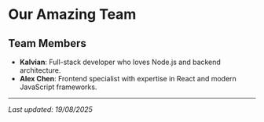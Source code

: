 #  Our Amazing Team

## Team Members
- **Kalvian**: Full-stack developer who loves Node.js and backend architecture.
- **Alex Chen**: Frontend specialist with expertise in React and modern JavaScript frameworks.

---
*Last updated: 19/08/2025*